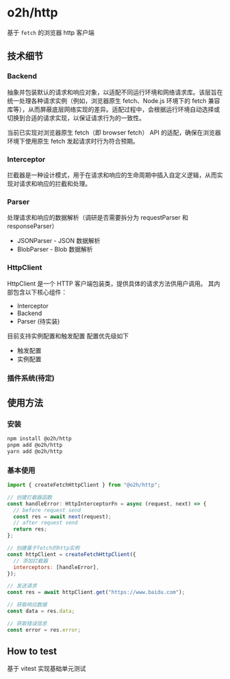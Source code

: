# o2h/http

基于 `fetch` 的浏览器 http 客户端

## 技术细节

### Backend

抽象并包装默认的请求和响应对象，以适配不同运行环境和网络请求库。该层旨在统一处理各种请求实例（例如，浏览器原生 fetch、Node.js 环境下的 fetch 兼容库等），从而屏蔽底层网络实现的差异。适配过程中，会根据运行环境自动选择或切换到合适的请求实现，以保证请求行为的一致性。

当前已实现对浏览器原生 fetch（即 browser fetch） API 的适配，确保在浏览器环境下使用原生 fetch 发起请求时行为符合预期。

### Interceptor

拦截器是一种设计模式，用于在请求和响应的生命周期中插入自定义逻辑，从而实现对请求和响应的拦截和处理。

### Parser

处理请求和响应的数据解析（调研是否需要拆分为 requestParser 和 responseParser）

- JSONParser - JSON 数据解析
- BlobParser - Blob 数据解析

### HttpClient

HttpClient 是一个 HTTP 客户端包装类，提供具体的请求方法供用户调用。
其内部包含以下核心组件：

- Interceptor
- Backend
- Parser (待实装)

目前支持实例配置和触发配置
配置优先级如下

- 触发配置
- 实例配置

### 插件系统(待定)

## 使用方法

### 安装

```bash
npm install @o2h/http
pnpm add @o2h/http
yarn add @o2h/http
```

### 基本使用

```js
import { createFetchHttpClient } from "@o2h/http";

// 创建拦截器函数
const handleError: HttpInterceptorFn = async (request, next) => {
  // before request send
  const res = await next(request);
  // after request send
  return res;
};

// 创建基于fetch的http实例
const httpClient = createFetchHttpClient({
  // 添加拦截器
  interceptors: [handleError],
});

// 发送请求
const res = await httpClient.get("https://www.baidu.com");

// 获取响应数据
const data = res.data;

// 获取错误信息
const error = res.error;
```

## How to test

基于 vitest 实现基础单元测试
